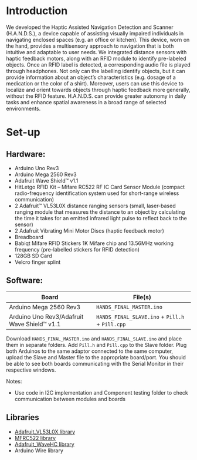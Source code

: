 # Introduction

We developed the Haptic Assisted Navigation Detection and Scanner (H.A.N.D.S.),  a device capable of assisting visually impaired individuals in navigating enclosed spaces (e.g. an office or kitchen). This device, worn on the hand, provides a multisensory approach to navigation that is both intuitive and adaptable to user needs. We integrated distance sensors with haptic feedback motors, along with an RFID module to identify pre-labeled objects. Once an RFID label is detected, a corresponding audio file is played through headphones. Not only can the labelling identify objects, but it can provide information about an object’s characteristics (e.g. dosage of a medication or the color of a shirt). Moreover, users can use this device to localize and orient towards objects through haptic feedback more generally, without the RFID feature. H.A.N.D.S. can provide greater autonomy in daily tasks and enhance spatial awareness in a broad range of selected environments.

# Set-up
## Hardware:
- Arduino Uno Rev3
- Arduino Mega 2560 Rev3
- Adafruit Wave Shield™  v1.1
- HitLetgo RFID Kit – Mifare RC522 RF IC Card Sensor Module (compact radio-frequency identification system used for short-range wireless communication)
- 2 Adafruit™ VL53L0X  distance ranging sensors (small, laser-based ranging module that measures the distance to an object by calculating the time it takes for an emitted infrared light pulse to reflect back to the sensor)
- 2 Adafruit Vibrating Mini Motor Discs (haptic feedback motor)
- Breadboard
- Babiqt Mifare RFID Stickers 1K Mifare chip and 13.56MHz working frequency (pre-labelled stickers for RFID detection)
- 128GB SD Card
- Velcro finger splint


## Software:
| Board | File(s) |
| ------------- | ------------- |
| Arduino Mega 2560 Rev3  | ```HANDS_FINAL_MASTER.ino```  |
| Arduino Uno Rev3/Adafruit Wave Shield™  v1.1 | ```HANDS_FINAL_SLAVE.ino``` + ```Pill.h``` + ```Pill.cpp```|

Download ```HANDS_FINAL_MASTER.ino``` and ```HANDS_FINAL_SLAVE.ino``` and place them in separate folders. Add ```Pill.h``` and ```Pill.cpp``` to the Slave folder. Plug both Arduinos to the same adaptor connected to the same computer, upload the Slave and Master file to the appropriate board/port. You should be able to see both boards communicating with the Serial Monitor in their respective windows.

Notes:
- Use code in I2C implementation and Component testing folder to check communication between modules and boards

## Libraries
- [Adafruit_VL53L0X library](https://learn.adafruit.com/bluefruit-nrf52-feather-learning-guide/arduino-bsp-setup)
- [MFRC522 library](https://github.com/miguelbalboa/rfid)
- [Adafruit_WaveHC library](https://github.com/adafruit/WaveHC)
- Arduino Wire library

